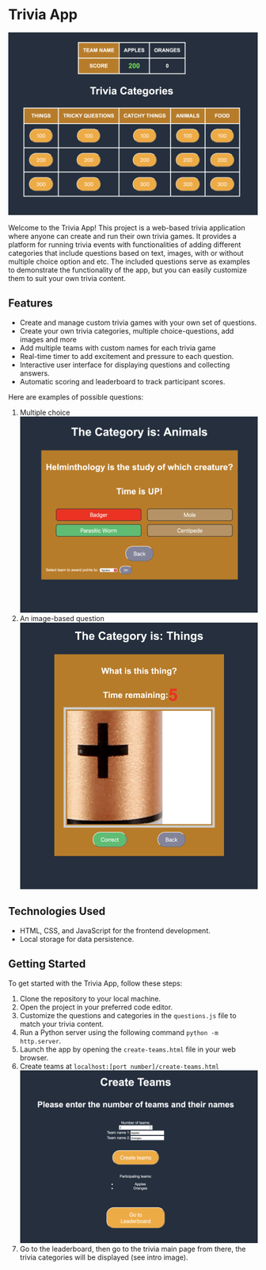 # Trivia App

![Trivia Game Board](readme-images/trivia-table.png)

Welcome to the Trivia App! This project is a web-based trivia application where anyone can create and run their own trivia games. It provides a platform for running trivia events with functionalities of adding different categories that include questions based on text, images, with or without multiple choice option and etc. The included questions serve as examples to demonstrate the functionality of the app, but you can easily customize them to suit your own trivia content.

## Features

- Create and manage custom trivia games with your own set of questions.
- Create your own trivia categories, multiple choice-questions, add images and more
- Add multiple teams with custom names for each trivia game
- Real-time timer to add excitement and pressure to each question.
- Interactive user interface for displaying questions and collecting answers.
- Automatic scoring and leaderboard to track participant scores.

Here are examples of possible questions:
1. Multiple choice
![A multiple choice question example](readme-images/sample-multiple-choice.png)
2. An image-based question
![An image-based question](readme-images/sample-question.png)

## Technologies Used

- HTML, CSS, and JavaScript for the frontend development.
- Local storage for data persistence.

## Getting Started

To get started with the Trivia App, follow these steps:

1. Clone the repository to your local machine.
2. Open the project in your preferred code editor.
3. Customize the questions and categories in the `questions.js` file to match your trivia content.
4. Run a Python server using the following command `python -m http.server`.
5. Launch the app by opening the `create-teams.html` file in your web browser.
6. Create teams at `localhost:[port number]/create-teams.html`
![Team creation page](readme-images/team-creation.png)
7. Go to the leaderboard, then go to the trivia main page from there, the trivia categories will be displayed (see intro image).
